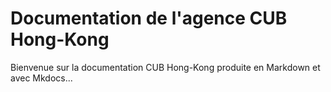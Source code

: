  # Documentation de l'agence CUB Hong-Kong

 Bienvenue sur la documentation CUB Hong-Kong produite en Markdown et avec Mkdocs...


